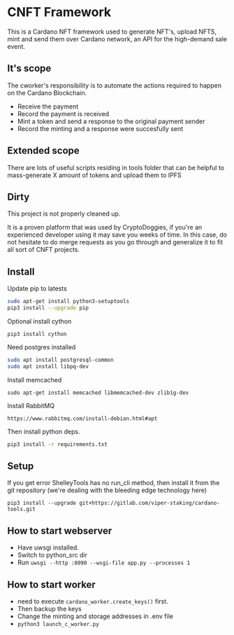# CNFT Framework

This is a Cardano NFT framework used to generate NFT's, upload NFTS, mint and send them over Cardano network, an API for the high-demand sale event.

## It's scope

The cworker's responsibility is to automate the actions required to happen on the Cardano Blockchain.

- Receive the payment
- Record the payment is received
- Mint a token and send a response to the original payment sender
- Record the minting and a response were succesfully sent

## Extended scope

There are lots of useful scripts residing in tools folder that can be helpful to mass-generate X amount of tokens and upload them to IPFS

## Dirty

This project is not properly cleaned up.

It is a proven platform that was used by CryptoDoggies, if you're an experienced developer using it may save you weeks of time.
In this case, do not hesitate to do merge requests as you go through and generalize it to fit all sort of CNFT projects.


## Install

Update pip to latests

```sh
sudo apt-get install python3-setuptools
pip3 install --upgrade pip
```

Optional install cython
```
pip3 install cython
```

Need postgres installed

```sh
sudo apt install postgresql-common
sudo apt install libpq-dev
```

Install memcached
```
sudo apt-get install memcached libmemcached-dev zlib1g-dev
```

Install RabbitMQ
```
https://www.rabbitmq.com/install-debian.html#apt
```

Then install python deps.

```sh
pip3 install -r requirements.txt
```

## Setup

If you get error ShelleyTools has no run_cli method, then install it from the git repository (we're dealing with the bleeding edge technology here)

`pip3 install --upgrade git+https://gitlab.com/viper-staking/cardano-tools.git`

## How to start webserver

- Have uwsgi installed.
- Switch to python_src dir
- Run `uwsgi --http :8090 --wsgi-file app.py --processes 1`

## How to start worker

- need to execute `cardano_worker.create_keys()` first.
- Then backup the keys
- Change the minting and storage addresses in .env file
- `python3 launch_c_worker.py`

